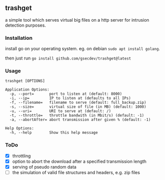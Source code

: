 ## trashget

a simple tool which serves virtual big files on a http server for intrusion detection purposes.

### Installation
install go on your operating system. eg. on debian `sudo apt install golang`.

then just run `go install github.com/gsecdev/trashget@latest`

### Usage
```
trashget [OPTIONS]

Application Options:
  -p, --port=       port to listen at (default: 8000)
  -i, --ip=         IP to listen at (defaults to all IPs)
  -f, --filename=   filename to serve (default: full_backup.zip)
  -s, --size=       virtual size of file (in MB) (default: 1000)
  -u, --uri=        URI to serve at (default: /)
  -t, --throttle=   throttle bandwith (in Mbit/s) (default: -1)
  -a, --abortAfter= abort transmission after given % (default: -1)

Help Options:
  -h, --help        Show this help message
```

### ToDo
- [x] throttling
- [x] option to abort the download after a specified transmission length
- [x] serving of pseudo random data
- [ ] the simulation of valid file structures and headers, e.g. zip files
